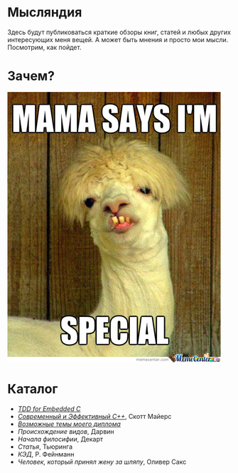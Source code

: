 # Мысляндия
Здесь будут публиковаться краткие обзоры книг, статей и любых других интересующих меня вещей. А может быть мнения и просто мои мысли. Посмотрим, как пойдет.

# Зачем?
![WHY](images/meme.jpeg)


# Каталог

- [_TDD for Embedded C_](TDD_For_Embedded_C/)
- [_Современный и Эффективный C++_](effective_modern_cpp/), Скотт Майерс
- [_Возможные темы моего диплома_](topics_for_diploma/)
- _Происхождение видов_, Дарвин
- _Начала филосифии_, Декарт
- _Статья_, Тьюринга
- _КЭД_, Р. Фейнманн
- _Человек, который принял жену за шляпу_, Оливер Сакс
